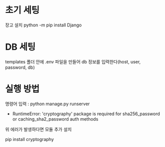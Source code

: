 # 초기 세팅
장고 설치
python -m pip install Django

# DB 세팅
templates 폴더 안에 .env 파일을 만들어 db 정보를 입력한다(host, user, password, db)

# 실행 방법 
명령어 입력 : python manage.py runserver

* RuntimeError: 'cryptography' package is required for sha256_password or caching_sha2_password auth methods

위 에러가 발생하다면 모듈 추가 설치

pip install cryptography
